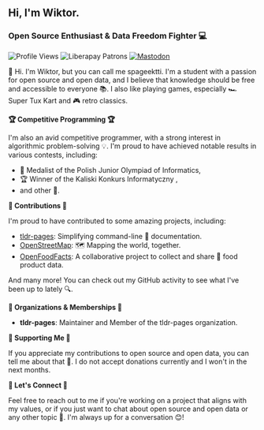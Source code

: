 ## **Hi, I'm Wiktor.**
### **Open Source Enthusiast & Data Freedom Fighter 💻**

![Profile Views](https://komarev.com/ghpvc/?username=spageektti)
![Liberapay Patrons](https://img.shields.io/liberapay/patrons/spageektti.svg?logo=liberapay)
[![Mastodon](https://img.shields.io/badge/Mastodon-6364FF?logo=mastodon&logoColor=fff)](https://mastodon.social/invite/YMzUenDg)

👋 Hi. I'm Wiktor, but you can call me spageektti. I'm a student with a passion for open source and open data, and I believe that knowledge should be free and accessible to everyone 📚. I also like playing games, especially 🏎️ Super Tux Kart and  🎮 retro classics.

**🏆 Competitive Programming 🏆**

I'm also an avid competitive programmer, with a strong interest in algorithmic problem-solving 💡. I'm proud to have achieved notable results in various contests, including:

* 🏅 Medalist of the Polish Junior Olympiad of Informatics,
* 🏆 Winner of the Kaliski Konkurs Informatyczny ,
* and other 🎉.

**🎁 Contributions 🎁**

I'm proud to have contributed to some amazing projects, including:

* [tldr-pages](https://github.com/tldr-pages/tldr/graphs/contributors): Simplifying command-line 📝 documentation.
* [OpenStreetMap](https://www.openstreetmap.org): 🗺️ Mapping the world, together.
* [OpenFoodFacts](https://world.openfoodfacts.org/contributor/spageektti): A collaborative project to collect and share 🍔 food product data.

And many more! You can check out my GitHub activity to see what I've been up to lately 🔍.

**👥 Organizations & Memberships 👥**

* **tldr-pages**: Maintainer and Member of the tldr-pages organization.

**🙏 Supporting Me 🙏**

If you appreciate my contributions to open source and open data, you can tell me about that 💬. I do not accept donations currently and I won't in the next months. 

**📲 Let's Connect 📲**

Feel free to reach out to me if you're working on a project that aligns with my values, or if you just want to chat about open source and open data or any other topic 💬. I'm always up for a conversation 😊! 
